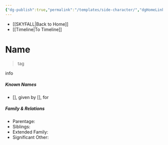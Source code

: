```yaml
---
{"dg-publish":true,"permalink":"/templates/side-character/","dgHomeLink":false,"dgPassFrontmatter":false}
---
```


- [[SKYFALL|Back to Home]]
- [[Timeline|To Timeline]]

# Name
>tag

info

##### Known Names
- [], given by [], for 

##### Family & Relations
- Parentage: 
- Siblings:
- Extended Family:
- Significant Other: